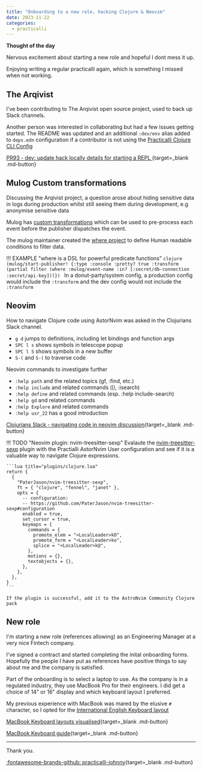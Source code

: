```yaml
---
title: "Onboarding to a new role, hacking Clojure & Neovim"
date: 2023-11-22
categories:
  - practicalli
---
```


**Thought of the day**

Nervous excitement about starting a new role and hopeful I dont mess it up.

Enjoying writing a regular practicalli again, which is something I missed when not working.

<!-- more -->

## The Arqivist

I've been contributing to The Arqivist open source project, used to back up Slack channels.

Another person was interested in collaborating but had a few issues getting started.  The README was updated and an additional `:dev/env` alias added to `deps.edn` configuration if a contributor is not using the [Practicalli Clojure CLI Config](https://practical.li/clojure/clojure-cli/practicalli-config/)

[PR93 - dev: update hack locally details for starting a REPL ](https://github.com/jcpsantiago/thearqivist/pull/93){target=_blank .md-button}


## Mulog Custom transformations

Discussing the Arqivist project, a question arose about hiding sensitive data in logs during production whilst still seeing them during development, e.g anonymise sensitive data

Mulog has [custom transformations](https://cljdoc.org/d/com.brunobonacci/mulog/0.9.0/doc/custom-transformations) which can be used to pre-process each event before the publisher dispatches the event.

The mulog maintainer created the [where project](https://github.com/BrunoBonacci/where) to define Human readable conditions to filter data. 

!!! EXAMPLE "where is a DSL for powerful predicate functions"
    ```clojure
    (mulog/start-publisher!
      {:type :console
       :pretty? true
       :transform
       (partial filter (where :mulog/event-name :in? [:secret/db-connection :secret/api-key]))})
    ```
In a donut-party/system config, a production config would include the `:transform` and the dev config would not include the `:transform`


## Neovim 

How to navigate Clojure code using AstorNvim was asked in the Clojurians Slack channel. 

- `g d` jumps to definitions, including let bindings and function args
- `SPC l s` shows symbols in telescope popup
- `SPC l S` shows symbols in a new buffer
- `S-(` and `S-(` to traverse code

Neovim commands to investigate further

- `:help path` and the related topics (gf, :find, etc.)
- `:help include` and related commands ([i, :isearch)
- `:help define` and related commands (esp. :help include-search)
- `:help gd` and related commands
- `:help Explore` and related commands
- `:help usr_22` has a good introduction

[Clojurians Slack - navigating code in neovim discussion](https://clojurians.slack.com/archives/C0DF8R51A/p1700651248926689){target=_blank .md-button} 

!!! TODO "Neovim plugin: nvim-treesitter-sexp"
    Evalaute the [nvim-treesitter-sexp](https://github.com/PaterJason/nvim-treesitter-sexp) plugin with the Practialli AstorNvim User configuration and see if it is a valuable way to navigate Clojure expressions.

    ```lua title="plugins/clojure.lua"
    return {
      {
        "PaterJason/nvim-treesitter-sexp",
        ft = { "clojure", "fennel", "janet" },
        opts = {
          -- configuration:
          -- https://github.com/PaterJason/nvim-treesitter-sexp#configuration
          enabled = true,
          set_cursor = true,
          keymaps = {
            commands = {
              promote_elem = "<LocalLeader>kO",
              promote_form = "<LocalLeader>ko",
              splice = "<LocalLeader>k@",
            },
            motions = {},
            textobjects = {},
          },
        },
      },
    }
    ```

    If the plugin is successful, add it to the AstroNvim Community Clojure pack


## New role

I'm starting a new role (references allowing) as an Engineering Manager at a very nice Fintech company.

I've signed a contract and started completing the inital onboarding forms.  Hopefully the people I have put as references have positive things to say about me and the company is satisfied.

Part of the onboarding is to select a laptop to use.  As the company is in a regulated industry, they use MacBook Pro for their engineers.  I did get a choice of 14" or 16" display and which keyboard layout I preferred.

My previous experience with MacBook was mared by the elusive `#` character, so I opted for the [International English Keyboard layout](https://keyshorts.com/blogs/blog/37615873-how-to-identify-macbook-keyboard-localization#us-international)

[MacBook Keyboard layouts visualised](https://keyshorts.com/blogs/blog/37615873-how-to-identify-macbook-keyboard-localization){target=_blank .md-button} 

[MacBook Keyboard guide](https://keyshorts.com/blogs/blog/41999105-the-ultimate-guide-to-macbook-keyboard){target=_blank .md-button} 


---
Thank you.

[:fontawesome-brands-github: practicalli-johnny](https://github.com/practicalli-johnny){target=_blank .md-button}

